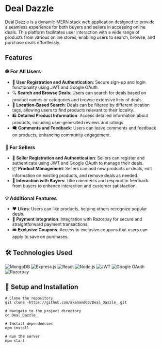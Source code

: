 # Deal Dazzle

Deal Dazzle is a dynamic MERN stack web application designed to provide a seamless experience for both buyers and sellers in accessing online deals. This platform facilitates user interaction with a wide range of products from various online stores, enabling users to search, browse, and purchase deals effortlessly.

## Features

### 🌐 For All Users
- 📝 **User Registration and Authentication**: Secure sign-up and login functionality using JWT and Google OAuth.
- 🔍 **Search and Browse Deals**: Users can search for deals based on product names or categories and browse extensive lists of deals.
- 📍 **Location-Based Search**: Deals can be filtered by different location tags, allowing users to find products relevant to their locality.
- 🛍️ **Detailed Product Information**: Access detailed information about products, including user-generated reviews and ratings.
- 🗨️ **Comments and Feedback**: Users can leave comments and feedback on products, enhancing community engagement.

### 🛒 For Sellers
- 🙋 **Seller Registration and Authentication**: Sellers can register and authenticate using JWT and Google OAuth to manage their deals.
- 📦 **Product Management**: Sellers can add new products or deals, edit information on existing products, and remove deals as needed.
- 💬 **Interaction with Buyers**: Like comments and respond to feedback from buyers to enhance interaction and customer satisfaction.

### 💡 Additional Features
- ❤️ **Likes**: Users can like products, helping others recognize popular deals.
- 💸 **Payment Integration**: Integration with Razorpay for secure and straightforward payment transactions.
- 🎟️ **Exclusive Coupons**: Access to exclusive coupons that users can apply to save on purchases.

## 🛠 Technologies Used

![MongoDB](https://img.shields.io/badge/MongoDB-4EA94B.svg?style=for-the-badge&logo=mongodb&logoColor=white)
![Express.js](https://img.shields.io/badge/Express.js-404D59.svg?style=for-the-badge)
![React](https://img.shields.io/badge/React-20232A.svg?style=for-the-badge&logo=react&logoColor=61DAFB)
![Node.js](https://img.shields.io/badge/Node.js-43853D.svg?style=for-the-badge&logo=node-dot-js&logoColor=white)
![JWT](https://img.shields.io/badge/JWT-000000.svg?style=for-the-badge&logo=JSON&logoColor=white)
![Google OAuth](https://img.shields.io/badge/Google_OAuth-4285F4.svg?style=for-the-badge&logo=google&logoColor=white)
![Razorpay](https://img.shields.io/badge/Razorpay-339933.svg?style=for-the-badge&logo=razorpay&logoColor=white)

## 🚀 Setup and Installation

```
# Clone the repository
git clone -https://github.com/akanand03/Deal_Dazzle_.git

# Navigate to the project directory
cd Deal_Dazzle_

# Install dependencies
npm install

# Run the server
npm start
```

